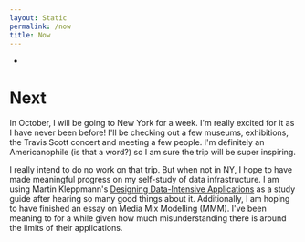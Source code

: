 ```yaml
---
layout: Static
permalink: /now
title: Now
---
```


-

# Next
In October, I will be going to New York for a week. I'm really excited for it as I have never been before! I'll be checking out a few museums, exhibitions, the Travis Scott concert and meeting a few people. I'm definitely an Americanophile (is that a word?) so I am sure the trip will be super inspiring.

I really intend to do no work on that trip. But when not in NY, I hope to have made meaningful progress on my self-study of data infrastructure. I am using Martin Kleppmann's [Designing Data-Intensive Applications](https://www.oreilly.com/library/view/designing-data-intensive-applications/9781491903063/) as a study guide after hearing so many good things about it. Additionally, I am hoping to have finished an essay on Media Mix Modelling (MMM). I've been meaning to for a while given how much misunderstanding there is around the limits of their applications.




